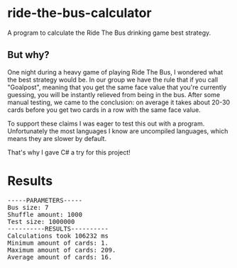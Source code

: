 # ride-the-bus-calculator
A program to calculate the Ride The Bus drinking game best strategy.

## But why?
One night during a heavy game of playing Ride The Bus, I wondered what the best strategy would be. In our group we have the rule that if you call "Goalpost", meaning that you get the same face value that you're currently guessing, you will be instantly relieved from being in the bus. After some manual testing, we came to the conclusion: on average it takes about 20-30 cards before you get two cards in a row with the same face value.

To support these claims I was eager to test this out with a program. Unfortunately the most languages I know are uncompiled languages, which means they are slower by default.

That's why I gave C# a try for this project!

# Results
<pre>
-----PARAMETERS-----
Bus size: 7
Shuffle amount: 1000
Test size: 1000000
----------RESULTS----------
Calculations took 106232 ms
Minimum amount of cards: 1.
Maximum amount of cards: 209.
Average amount of cards: 16.
<pre>